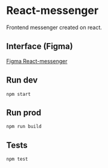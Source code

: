 # React-messenger
Frontend messenger created on react.

## Interface (Figma)
[Figma React-messenger](https://www.figma.com/file/yEx0NIz0U3bcDH5LgeUrQ8/react-messenger?node-id=0%3A1)

## Run dev
`npm start`

## Run prod
`npm run build`

## Tests
`npm test`
